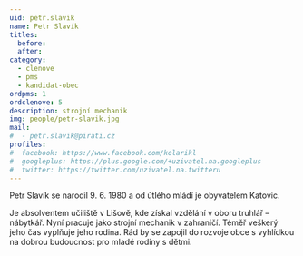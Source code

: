 ```yaml
---
uid: petr.slavik
name: Petr Slavík
titles:
  before:
  after:
category:
  - clenove
  - pms
  - kandidat-obec
ordpms: 1
ordclenove: 5
description: strojní mechanik
img: people/petr-slavik.jpg 
mail:
#  - petr.slavik@pirati.cz
profiles:
#  facebook: https://www.facebook.com/kolarikl
#  googleplus: https://plus.google.com/+uzivatel.na.googleplus
#  twitter: https://twitter.com/uzivatel.na.twitteru
---
```


Petr Slavík se narodil 9. 6. 1980 a od útlého mládí je obyvatelem Katovic. 

Je absolventem učiliště v Lišově, kde získal vzdělání v oboru truhlář – nábytkář. Nyní pracuje jako strojní mechanik v zahraničí. Téměř veškerý jeho čas vyplňuje jeho rodina. Rád by se zapojil do rozvoje obce s vyhlídkou na dobrou budoucnost pro mladé rodiny s dětmi.